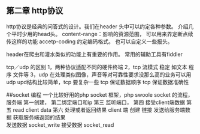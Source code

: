 ## 第二章 http协议 
http协议是经典的问答式的设计。我们在header 头中可以约定各种参数。 
介绍几个平时少用的head头。
content-range：影响的资源范围， 可以用来界定断点续传这样的功能
accetp-coding 约定编码格式。
也可以自定义一些报头。

header在爬虫和灌水类似的功能上有重要的作用。
常用的辅助工具有fiddler

tcp／udp   的区别
1，两种协议适配不同的硬件终端
2，tcp 流模式 稳定  如文本 程序 文件等
3，udp 在处理类似图像，声音等对可靠性要求没那么高的业务可以用udp
upd结构比较简单，tcp 要复杂一些
tcp 保证数据顺序
tcp 保证数据准确性


##socket 编程
一个比较好用的php socket 框架，php swoole
socket 的流程，服务端  第一创建， 第二绑定端口和ip  第三 监听端口， 第四 接受client端数据 第五 read client data 第六 处理或者返回结果
client 端 创建 链接  发送给服务端数据  获取服务端返回的结果  
发送数据  socket_write   接受数据 socket_read




